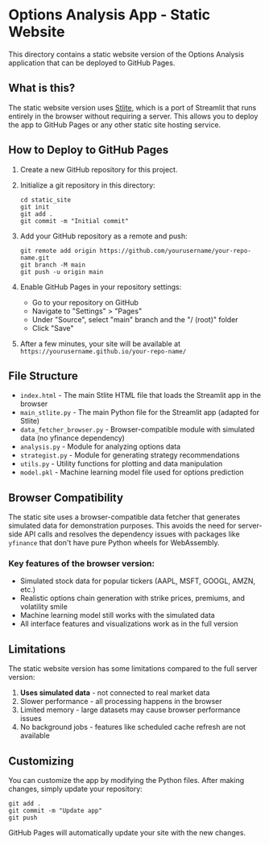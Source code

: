 # Options Analysis App - Static Website

This directory contains a static website version of the Options Analysis application that can be deployed to GitHub Pages.

## What is this?

The static website version uses [Stlite](https://github.com/whitphx/stlite), which is a port of Streamlit that runs entirely in the browser without requiring a server. This allows you to deploy the app to GitHub Pages or any other static site hosting service.

## How to Deploy to GitHub Pages

1. Create a new GitHub repository for this project.

2. Initialize a git repository in this directory:
   ```
   cd static_site
   git init
   git add .
   git commit -m "Initial commit"
   ```

3. Add your GitHub repository as a remote and push:
   ```
   git remote add origin https://github.com/yourusername/your-repo-name.git
   git branch -M main
   git push -u origin main
   ```

4. Enable GitHub Pages in your repository settings:
   - Go to your repository on GitHub
   - Navigate to "Settings" > "Pages"
   - Under "Source", select "main" branch and the "/ (root)" folder
   - Click "Save"

5. After a few minutes, your site will be available at `https://yourusername.github.io/your-repo-name/`

## File Structure

- `index.html` - The main Stlite HTML file that loads the Streamlit app in the browser
- `main_stlite.py` - The main Python file for the Streamlit app (adapted for Stlite)
- `data_fetcher_browser.py` - Browser-compatible module with simulated data (no yfinance dependency)
- `analysis.py` - Module for analyzing options data
- `strategist.py` - Module for generating strategy recommendations
- `utils.py` - Utility functions for plotting and data manipulation
- `model.pkl` - Machine learning model file used for options prediction

## Browser Compatibility

The static site uses a browser-compatible data fetcher that generates simulated data for demonstration purposes. This avoids the need for server-side API calls and resolves the dependency issues with packages like `yfinance` that don't have pure Python wheels for WebAssembly.

### Key features of the browser version:

- Simulated stock data for popular tickers (AAPL, MSFT, GOOGL, AMZN, etc.)
- Realistic options chain generation with strike prices, premiums, and volatility smile 
- Machine learning model still works with the simulated data
- All interface features and visualizations work as in the full version

## Limitations

The static website version has some limitations compared to the full server version:

1. **Uses simulated data** - not connected to real market data
2. Slower performance - all processing happens in the browser
3. Limited memory - large datasets may cause browser performance issues
4. No background jobs - features like scheduled cache refresh are not available

## Customizing

You can customize the app by modifying the Python files. After making changes, simply update your repository:

```
git add .
git commit -m "Update app"
git push
```

GitHub Pages will automatically update your site with the new changes.